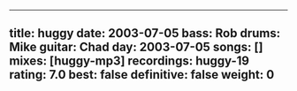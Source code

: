 
---
title: huggy
date: 2003-07-05
bass:	Rob
drums:	Mike
guitar:	Chad
day: 2003-07-05
songs: []
mixes: [huggy-mp3]
recordings: huggy-19
rating: 7.0
best: false
definitive: false
weight: 0
---
